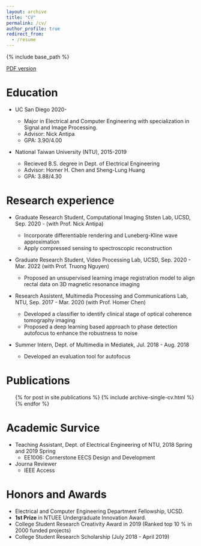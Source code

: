 ```yaml
---
layout: archive
title: "CV"
permalink: /cv/
author_profile: true
redirect_from:
  - /resume
---
```


{% include base_path %}

[PDF version](http://JerryHoTaiwan.github.io/files/Resume_Jerry_0922.pdf) <br/>

Education
======
* UC San Diego 2020-
  * Major in Electrical and Computer Engineering with specialization in Signal and Image Processing.
  * Advisor: Nick Antipa
  * GPA: 3.90/4.00

* National Taiwan University (NTU), 2015-2019
  * Recieved B.S. degree in Dept. of Electrical Engineering
  * Advisor: Homer H. Chen and Sheng-Lung Huang
  * GPA: 3.88/4.30
  
Research experience
======
* Graduate Research Student, Computational Imaging Ststen Lab, UCSD, Sep. 2020 - (with Prof. Nick Antipa)
  * Incorporate differentiable rendering and Luneberg-Kline wave approximation
  * Apply compressed sensing to spectroscopic reconstruction

* Graduate Research Student, Video Processing Lab, UCSD, Sep. 2020 - Mar. 2022 (with Prof. Truong Nguyen)
  * Proposed an unsupervised learning image registration model to align rectal data on 3D magnetic resonance imaging

* Research Assistent, Multimedia Processing and Communications Lab, NTU, Sep. 2017 - Mar. 2020 (with Prof. Homer Chen)
  * Developed a classifier to identify clinical stage of optical coherence tomography imaging
  * Proposed a deep learning based approach to phase detection autofocus to enhance the robustness
to noise

* Summer Intern, Dept. of Multimedia in Mediatek, Jul. 2018 - Aug. 2018
  * Developed an evaluation tool for autofocus

Publications
======
  <ul>{% for post in site.publications %}
    {% include archive-single-cv.html %}
  {% endfor %}</ul>

Academic Survice
======
* Teaching Assistant, Dept. of Electrical Engineering of NTU, 2018 Spring and 2019 Spring
  * EE1006: Cornerstone EECS Design and Development
* Journa Reviewer
  * IEEE Access
 
Honors and Awards
======
* Electrical and Computer Engineering Department Fellowship, UCSD.
* **1st Prize** in NTUEE Undergraduate Innovation Award.
* College Student Research Creativity Award in 2019 (Ranked top 10 % in 2000 funded projects)
* College Student Research Scholarship (July 2018 - April 2019)
  
